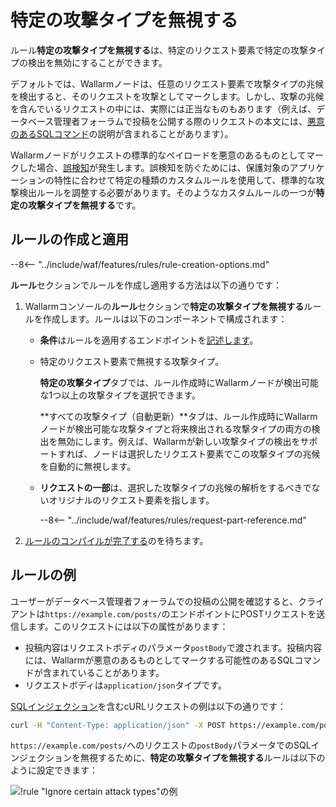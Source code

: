 # 特定の攻撃タイプを無視する

ルール**特定の攻撃タイプを無視する**は、特定のリクエスト要素で特定の攻撃タイプの検出を無効にすることができます。

デフォルトでは、Wallarmノードは、任意のリクエスト要素で攻撃タイプの兆候を検出すると、そのリクエストを攻撃としてマークします。しかし、攻撃の兆候を含んでいるリクエストの中には、実際には正当なものもあります（例えば、データベース管理者フォーラムで投稿を公開する際のリクエストの本文には、[悪意のあるSQLコマンド](../../attacks-vulns-list.md#sql-injection)の説明が含まれることがあります）。

Wallarmノードがリクエストの標準的なペイロードを悪意のあるものとしてマークした場合、[誤検知](../../about-wallarm/protecting-against-attacks.md#false-positives)が発生します。誤検知を防ぐためには、保護対象のアプリケーションの特性に合わせて特定の種類のカスタムルールを使用して、標準的な攻撃検出ルールを調整する必要があります。そのようなカスタムルールの一つが**特定の攻撃タイプを無視する**です。

## ルールの作成と適用

--8<-- "../include/waf/features/rules/rule-creation-options.md"

**ルール**セクションでルールを作成し適用する方法は以下の通りです：

1. Wallarmコンソールの**ルール**セクションで**特定の攻撃タイプを無視する**ルールを作成します。ルールは以下のコンポーネントで構成されます：

      * **条件**はルールを適用するエンドポイントを[記述します](add-rule.md#branch-description)。
      * 特定のリクエスト要素で無視する攻撃タイプ。

        **特定の攻撃タイプ**タブでは、ルール作成時にWallarmノードが検出可能な1つ以上の攻撃タイプを選択できます。

        **すべての攻撃タイプ（自動更新）**タブは、ルール作成時にWallarmノードが検出可能な攻撃タイプと将来検出される攻撃タイプの両方の検出を無効にします。例えば、Wallarmが新しい攻撃タイプの検出をサポートすれば、ノードは選択したリクエスト要素でこの攻撃タイプの兆候を自動的に無視します。
      
      * **リクエストの一部**は、選択した攻撃タイプの兆候の解析をするべきでないオリジナルのリクエスト要素を指します。

         --8<-- "../include/waf/features/rules/request-part-reference.md"

2. [ルールのコンパイルが完了する](compiling.md)のを待ちます。

## ルールの例

ユーザーがデータベース管理者フォーラムでの投稿の公開を確認すると、クライアントは`https://example.com/posts/`のエンドポイントにPOSTリクエストを送信します。このリクエストには以下の属性があります：

* 投稿内容はリクエストボディのパラメータ`postBody`で渡されます。投稿内容には、Wallarmが悪意のあるものとしてマークする可能性のあるSQLコマンドが含まれていることがあります。
* リクエストボディは`application/json`タイプです。

[SQLインジェクション](../../attacks-vulns-list.md#sql-injection)を含むcURLリクエストの例は以下の通りです：

```bash
curl -H "Content-Type: application/json" -X POST https://example.com/posts -d '{"emailAddress":"johnsmith@example.com", "postHeader":"SQL injections", "postBody":"My post describes the following SQL injection: ?id=1%20select%20version();"}'
```

 `https://example.com/posts/`へのリクエストの`postBody`パラメータでのSQLインジェクションを無視するために、**特定の攻撃タイプを無視する**ルールは以下のように設定できます：

![!rule "Ignore certain attack types"の例](../../images/user-guides/rules/ignore-attack-types-rule-example.png)